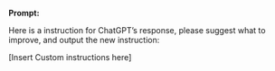 **Prompt:**

Here is a instruction for ChatGPT’s response, please suggest what to improve, and output the new instruction:

[Insert Custom instructions here]
